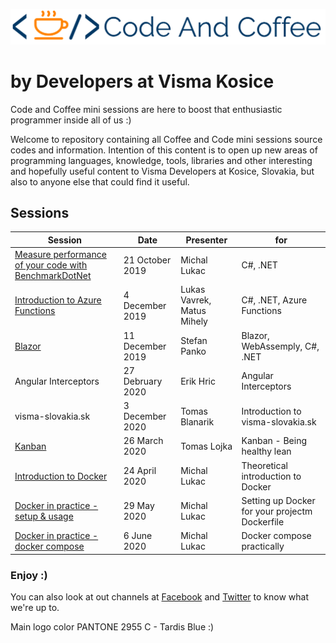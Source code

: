 ![logo.png](docs/images/logo2.png)

# by Developers at Visma Kosice

Code and Coffee mini sessions are here to boost that enthusiastic programmer inside all of us :)

Welcome to repository containing all Coffee and Code mini sessions source codes and information.
Intention of this content is to open up new areas of programming languages, knowledge, tools, libraries and other interesting and hopefully useful content to Visma Developers at Kosice, Slovakia, but also to anyone else that could find it useful.

## Sessions

| Session | Date | Presenter | for |
|--------------|----------|--------------|--------------|
| [Measure performance of your code with BenchmarkDotNet](https://github.com/DevelopersVismaKosice/CodeAndCoffee/tree/master/sessions/1-Measure%20performance%20of%20your%20code%20with%20BenchmarkDotNet) | 21 October 2019 | Michal Lukac | C#, .NET |
| [Introduction to Azure Functions](https://github.com/DevelopersVismaKosice/CodeAndCoffee/tree/master/sessions/2-Introduction%20to%20Azure%20Functions) | 4 December 2019 | Lukas Vavrek, Matus Mihely | C#, .NET, Azure Functions 
| [Blazor](https://github.com/DevelopersVismaKosice/CodeAndCoffee/tree/master/sessions/3-Blazor) | 11 December 2019 | Stefan Panko | Blazor, WebAssemply, C#, .NET
| Angular Interceptors | 27 Debruary 2020 | Erik Hric | Angular Interceptors
| visma-slovakia.sk | 3 December 2020 | Tomas Blanarik | Introduction to visma-slovakia.sk
| [Kanban](https://github.com/DevelopersVismaKosice/CodeAndCoffee/blob/master/sessions/6-Kanban/Kanban.pdf) | 26 March 2020 | Tomas Lojka | Kanban - Being healthy lean
| [Introduction to Docker](https://github.com/DevelopersVismaKosice/CodeAndCoffee/blob/master/sessions/Docker%20in%20Practice/Introduction%20to%20Docker.pdf) | 24 April 2020 | Michal Lukac | Theoretical introduction to Docker
| [Docker in practice - setup & usage](https://github.com/DevelopersVismaKosice/CodeAndCoffee/blob/master/sessions/Docker%20in%20Practice/README.Session-June-5-2020.md) | 29 May 2020 | Michal Lukac | Setting up Docker for your projectm Dockerfile
| [Docker in practice - docker compose](https://github.com/DevelopersVismaKosice/CodeAndCoffee/blob/master/sessions/Docker%20in%20Practice/README.Session-June-5-2020.md) | 6 June 2020 | Michal Lukac | Docker compose practically

### Enjoy :)

You can also look at out channels at [Facebook](https://www.facebook.com/pg/vismakosice/posts/) and [Twitter](https://twitter.com/VismaDevsSK) to know what we're up to.

Main logo color PANTONE 2955 C - Tardis Blue :)
